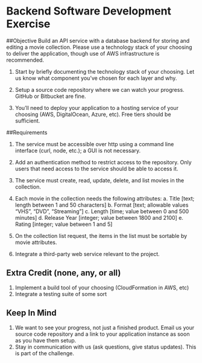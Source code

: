 # Backend Software Development Exercise
##Objective
Build an API service with a database backend for storing and editing a movie collection. Please
use a technology stack of your choosing to deliver the application, though use of AWS
infrastructure is recommended.

1. Start by briefly documenting the technology stack of your choosing. Let us know what
component you’ve chosen for each layer and why.

2. Setup a source code repository where we can watch your progress. GitHub or Bitbucket
are fine.

3. You’ll need to deploy your application to a hosting service of your choosing (AWS,
DigitalOcean, Azure, etc). Free tiers should be sufficient.

##Requirements

1. The service must be accessible over http using a command line interface (curl, node,
etc.); a GUI is not necessary.

2. Add an authentication method to restrict access to the repository. Only users that need
access to the service should be able to access it.

3. The service must create, read, update, delete, and list movies in the collection.

4. Each movie in the collection needs the following attributes:
	a. Title [text; length between 1 and 50 characters]
	b. Format [text; allowable values “VHS”, “DVD”, “Streaming”]
	c. Length [time; value between 0 and 500 minutes]
	d. Release Year [integer; value between 1800 and 2100]
	e. Rating [integer; value between 1 and 5]

5. On the collection list request, the items in the list must be sortable by movie attributes.

6. Integrate a third-party web service relevant to the project.

## Extra Credit (none, any, or all)
1. Implement a build tool of your choosing (CloudFormation in AWS, etc)
2. Integrate a testing suite of some sort

## Keep In Mind
1. We want to see your progress, not just a finished product. Email us your source code
repository and a link to your application instance as soon as you have them setup.
2. Stay in communication with us (ask questions, give status updates). This is part of the
challenge.
